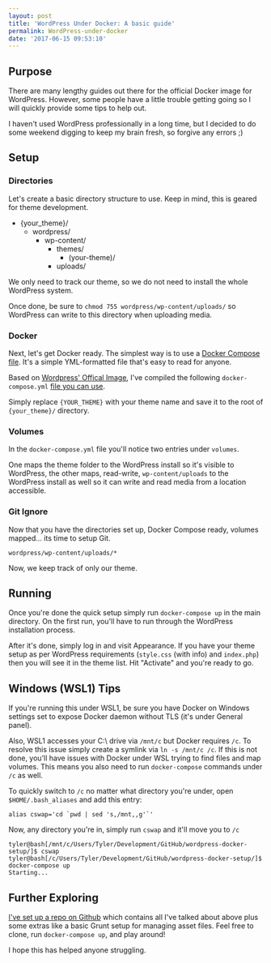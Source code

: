 ```yaml
---
layout: post
title: 'WordPress Under Docker: A basic guide'
permalink: WordPress-under-docker
date: '2017-06-15 09:53:10'
---
```


## Purpose

There are many lengthy guides out there for the official Docker image for WordPress. However, some people have a little trouble getting going so I will quickly provide some tips to help out.

I haven't used WordPress professionally in a long time, but I decided to do some weekend digging to keep my brain fresh, so forgive any errors ;)

## Setup

### Directories

Let's create a basic directory structure to use. Keep in mind, this is geared for theme development.

- {your_theme}/
  - wordpress/
    - wp-content/
      - themes/
        - (your-theme)/
      - uploads/

We only need to track our theme, so we do not need to install the whole WordPress system.

Once done, be sure to `chmod 755 wordpress/wp-content/uploads/` so WordPress can write to this directory when uploading media.

### Docker

Next, let's get Docker ready. The simplest way is to use a [Docker Compose file](https://docs.docker.com/compose/). It's a simple YML-formatted file that's easy to read for anyone.

Based on [Wordpress' Offical Image](https://hub.docker.com/_/wordpress/), I've compiled the following `docker-compose.yml` [file you can use](https://github.com/gnikyt/wordpress-docker-quickstart).

Simply replace `{YOUR_THEME}` with your theme name and save it to the root of `{your_theme}/` directory.

### Volumes

In the `docker-compose.yml` file you'll notice two entries under `volumes`.

One maps the theme folder to the WordPress install so it's visible to WordPress, the other maps, read-write, `wp-content/uploads` to the WordPress install as well so it can write and read media from a location accessible.

### Git Ignore

Now that you have the directories set up, Docker Compose ready, volumes mapped... its time to setup Git.

`wordpress/wp-content/uploads/*`

Now, we keep track of only our theme.

## Running

Once you're done the quick setup simply run `docker-compose up` in the main directory. On the first run, you'll have to run through the WordPress installation process.

After it's done, simply log in and visit Appearance. If you have your theme setup as per WordPress requirements (`style.css` (with info) and `index.php`)  then you will see it in the theme list. Hit "Activate" and you're ready to go.

## Windows (WSL1) Tips

If you're running this under WSL1, be sure you have Docker on Windows settings set to expose Docker daemon without TLS (it's under General panel).

Also, WSL1 accesses your C:\ drive via `/mnt/c` but Docker requires `/c`. To resolve this issue simply create a symlink via `ln -s /mnt/c /c`. If this is not done, you'll have issues with Docker under WSL trying to find files and map volumes. This means you also need to run `docker-compose` commands under `/c` as well.

To quickly switch to `/c` no matter what directory you're under, open `$HOME/.bash_aliases` and add this entry:

```shell
alias cswap='cd `pwd | sed 's,/mnt,,g'`'
```

Now, any directory you're in, simply run `cswap` and it'll move you to `/c`

```shell
tyler@bash[/mnt/c/Users/Tyler/Development/GitHub/wordpress-docker-setup/]$ cswap
tyler@bash[/c/Users/Tyler/Development/GitHub/wordpress-docker-setup/]$ docker-compose up
Starting...
```

## Further Exploring

[I've set up a repo on Github](https://github.com/gnikyt/wordpress-docker-quickstart) which contains all I've talked about above plus some extras like a basic Grunt setup for managing asset files. Feel free to clone, run `docker-compose up`, and play around!

I hope this has helped anyone struggling.
